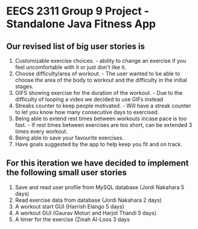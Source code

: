 # EECS 2311 Group 9 Project - Standalone Java Fitness App

## Our revised list of big user stories is
1. Customizable exercise choices. - ability to change an exercise if you feel uncomfortable with it or just don't like it. 
2. Choose difficulty/area of workout. - The user wanted to be able to choose the area of the body to workout and the difficulty in the initial stages.
3. GIFS showing exercise for the duration of the workout. - Due to the difficulty of looping a video we decided to use GIFs instead
4. Streaks counter to keep people motivated. - Will have a streak counter to let you know how many consecutive days to exercised. 
5. Being able to extend rest times between workouts incase pace is too fast. - If rest times between exercises are too short, can be extended 3 times every workout.
6. Being able to save your favourite exercises.
7. Have goals suggested by the app to help keep you fit and on track. 

## For this iteration we have decided to implement the following small user stories
1. Save and read user profile from MySQL database (Jordi Nakahara 5 days)
2. Read exercise data from database (Jordi Nakahara 2 days)
3. A workout start GUI (Harrish Elango 5 days)
4. A workout GUI (Gaurav Moturi and Harjot Thandi 5 days)
5. A timer for the exercise (Zinah Al-Loos 3 days
